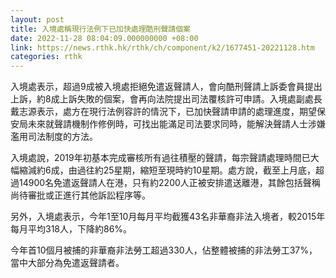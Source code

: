 ```yaml
---
layout: post
title: 入境處稱現行法例下已加快處理酷刑聲請個案
date: 2022-11-28 08:04:09.000000000 +08:00
link: https://news.rthk.hk/rthk/ch/component/k2/1677451-20221128.htm
categories: rthk
---
```


入境處表示，超過9成被入境處拒絕免遣返聲請人，會向酷刑聲請上訴委會員提出上訴，約8成上訴失敗的個案，會再向法院提出司法覆核許可申請。入境處副處長戴志源表示，處方在現行法例容許的情況下，已加快聲請申請的處理進度，期望保安局未來就聲請機制作修例時，可找出能滿足司法要求同時，能解決聲請人士涉嫌濫用司法制度的方法。

入境處說，2019年初基本完成審核所有過往積壓的聲請，每宗聲請處理時間已大幅縮減約6成，由過往約25星期，縮短至現時約10星期。處方說，截至上月底，超過14900名免遣返聲請人在港，只有約2200人正被安排遣送離港，其餘包括聲稱尚待審批或正進行其他訴訟程序等。

另外，入境處表示，今年1至10月每月平均截獲43名非華裔非法入境者，較2015年每月平均318人，下降約86%。

今年首10個月被捕的非華裔非法勞工超過330人，佔整體被捕的非法勞工37%，當中大部分為免遣返聲請者。
